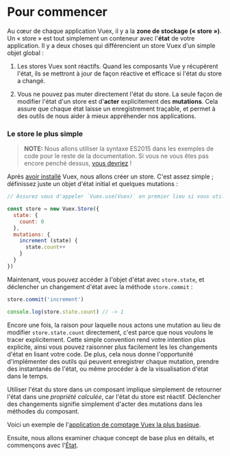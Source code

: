 # Pour commencer

Au cœur de chaque application Vuex, il y a la **zone de stockage (« store »)**. Un « store » est tout simplement un conteneur avec l'**état** de votre application. Il y a deux choses qui différencient un store Vuex d'un simple objet global :

1. Les stores Vuex sont réactifs. Quand les composants Vue y récupèrent l'état, ils se mettront à jour de façon réactive et efficace si l'état du store a changé.

2. Vous ne pouvez pas muter directement l'état du store. La seule façon de modifier l'état d'un store est d'**acter** explicitement des **mutations**. Cela assure que chaque état laisse un enregistrement traçable, et permet à des outils de nous aider à mieux appréhender nos applications.

### Le store le plus simple

> **NOTE:** Nous allons utiliser la syntaxe ES2015 dans les exemples de code pour le reste de la documentation. Si vous ne vous êtes pas encore penché dessus, [vous devriez](https://babeljs.io/docs/learn-es2015/) !

Après [avoir installé](installation.md) Vuex, nous allons créer un store. C'est assez simple ; définissez juste un objet d'état initial et quelques mutations :

``` js
// Assurez vous d'appeler `Vuex.use(Vuex)` en premier lieu si vous utilisez un système de module

const store = new Vuex.Store({
  state: {
    count: 0
  },
  mutations: {
    increment (state) {
      state.count++
    }
  }
})
```

Maintenant, vous pouvez accéder à l'objet d'état avec `store.state`, et déclencher un changement d'état avec la méthode `store.commit` :

``` js
store.commit('increment')

console.log(store.state.count) // -> 1
```

Encore une fois, la raison pour laquelle nous actons une mutation au lieu de modifier `store.state.count` directement, c'est parce que nous voulons le tracer explicitement. Cette simple convention rend votre intention plus explicite, ainsi vous pouvez raisonner plus facilement les les changements d'état en lisant votre code. De plus, cela nous donne l'opportunité d'implémenter des outils qui peuvent enregistrer chaque mutation, prendre des instantanés de l'état, ou même procéder à de la visualisation d'état dans le temps.

Utiliser l'état du store dans un composant implique simplement de retourner l'état dans une *propriété calculée*, car l'état du store est réactif. Déclencher des changements signifie simplement d'acter des mutations dans les méthodes du composant.

Voici un exemple de l'[application de comptage Vuex la plus basique](https://jsfiddle.net/n9jmu5v7/341/).

Ensuite, nous allons examiner chaque concept de base plus en détails, et commençons avec l'[État](state.md).
